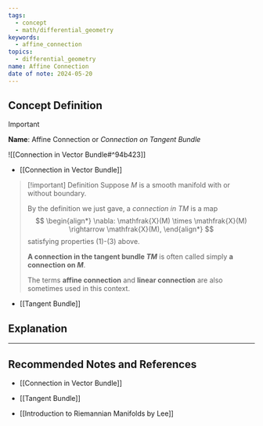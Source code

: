 ```yaml
---
tags:
  - concept
  - math/differential_geometry
keywords:
  - affine_connection
topics:
  - differential_geometry
name: Affine Connection
date of note: 2024-05-20
---
```


## Concept Definition

>[!important]
>**Name**: Affine Connection or *Connection on Tangent Bundle*

![[Connection in Vector Bundle#^94b423]]

- [[Connection in Vector Bundle]]

>[!important] Definition
>Suppose $M$ is a smooth manifold with or without boundary. 
>
>By the definition we just gave, a *connection in $TM$* is a map
>$$
> \begin{align*}
> \nabla: \mathfrak{X}(M) \times \mathfrak{X}(M) \rightarrow \mathfrak{X}(M),
> \end{align*}
>$$ 
> satisfying properties (1)-(3) above. 
> 
>**A connection in the tangent bundle $TM$** is often called simply **a connection on $M$**. 
>
>The terms **affine connection** and **linear connection** are also sometimes used in this context.

- [[Tangent Bundle]]



## Explanation





-----------
##  Recommended Notes and References

- [[Connection in Vector Bundle]]
- [[Tangent Bundle]]


- [[Introduction to Riemannian Manifolds by Lee]]